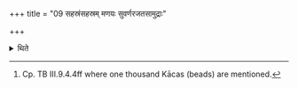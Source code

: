 +++
title = "09 सहस्रंसहस्रम् मणयः सुवर्णरजतसामुद्राः"

+++

<details><summary>थिते</summary>

9. (Each queen has) one thousand beads: golden, silver and marine ones (pearls).[^1]  

[^1]: Cp. TB III.9.4.4ff where one thousand Kācas (beads) are mentioned. 
</details>
